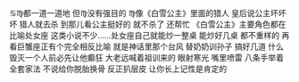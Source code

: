♋︎♍︎都一道一道地
但♍︎没有强目的
♍︎像《白雪公主》里面的猎人
皇后说公主坏坏坏 猎人就去杀
到那儿看公主挺好的 就不杀了 还帮忙
《白雪公主》主要角色都在比喻处女座
这类小说不少……处女座自己就能炒一整桌
能炒好几桌 都不重样的
再看巨蟹座正有个完全相反比喻 就是神话里那个台风
替奶奶训孙子 搞好几道 什么毁灭一个人前必先让他癫狂
大老远喊着祖训来的 眼射寒光 嘴里喷雷 八条手举着全套家法
不说给你脱胎换骨 反正扒层皮 让你长上记性是肯定的
